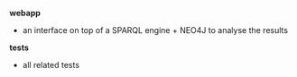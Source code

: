 
__webapp__
  - an interface on top of a SPARQL engine + NEO4J to analyse the results 

__tests__
  - all related tests
